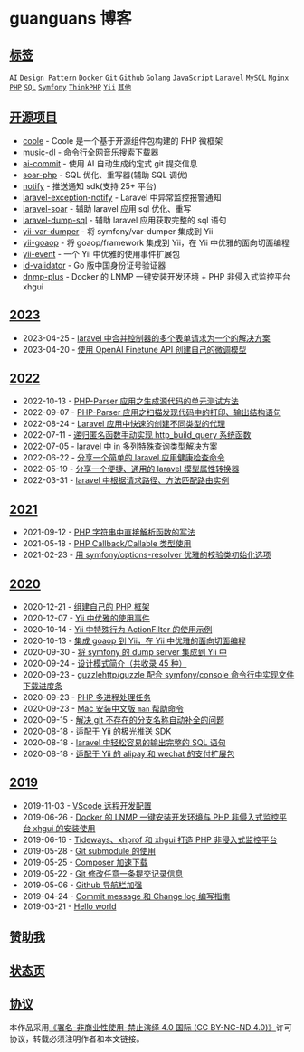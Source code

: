 # guanguans 博客

## [标签](https://github.com/guanguans/guanguans.github.io/labels)

[`AI`](https://github.com/guanguans/guanguans.github.io/labels/AI) [`Design Pattern`](https://github.com/guanguans/guanguans.github.io/labels/Design%20Pattern) [`Docker`](https://github.com/guanguans/guanguans.github.io/labels/Docker) [`Git`](https://github.com/guanguans/guanguans.github.io/labels/Git) [`Github`](https://github.com/guanguans/guanguans.github.io/labels/Github) [`Golang`](https://github.com/guanguans/guanguans.github.io/labels/Golang) [`JavaScript`](https://github.com/guanguans/guanguans.github.io/labels/JavaScript) [`Laravel`](https://github.com/guanguans/guanguans.github.io/labels/Laravel) [`MySQL`](https://github.com/guanguans/guanguans.github.io/labels/MySQL) [`Nginx`](https://github.com/guanguans/guanguans.github.io/labels/Nginx) [`PHP`](https://github.com/guanguans/guanguans.github.io/labels/PHP) [`SQL`](https://github.com/guanguans/guanguans.github.io/labels/SQL) [`Symfony`](https://github.com/guanguans/guanguans.github.io/labels/Symfony) [`ThinkPHP`](https://github.com/guanguans/guanguans.github.io/labels/ThinkPHP) [`Yii`](https://github.com/guanguans/guanguans.github.io/labels/Yii) [`其他`](https://github.com/guanguans/guanguans.github.io/labels/其他)

## [开源项目](https://github.com/guanguans)

* [coole](https://www.guanguans.cn/coole/#/) - Coole 是一个基于开源组件包构建的 PHP 微框架
* [music-dl](https://github.com/guanguans/music-dl) - 命令行全网音乐搜索下载器
* [ai-commit](https://github.com/guanguans/ai-commit) - 使用 AI 自动生成约定式 git 提交信息
* [soar-php](https://github.com/guanguans/soar-php) - SQL 优化、重写器(辅助 SQL 调优)
* [notify](https://github.com/guanguans/notify) - 推送通知 sdk(支持 25+ 平台)
* [laravel-exception-notify](https://github.com/guanguans/laravel-exception-notify) - Laravel 中异常监控报警通知
* [laravel-soar](https://github.com/guanguans/laravel-soar) - 辅助 laravel 应用 sql 优化、重写
* [laravel-dump-sql](https://github.com/guanguans/laravel-dump-sql) - 辅助 laravel 应用获取完整的 sql 语句
* [yii-var-dumper](https://github.com/guanguans/yii-var-dumper) - 将 symfony/var-dumper 集成到 Yii
* [yii-goaop](https://github.com/guanguans/yii-goaop) - 将 goaop/framework 集成到 Yii，在 Yii 中优雅的面向切面编程
* [yii-event](https://github.com/guanguans/yii-event) - 一个 Yii 中优雅的使用事件扩展包
* [id-validator](https://github.com/guanguans/id-validator) - Go 版中国身份证号验证器
* [dnmp-plus](https://github.com/guanguans/dnmp-plus) - Docker 的 LNMP 一键安装开发环境 + PHP 非侵入式监控平台 xhgui

## [2023](https://github.com/guanguans/guanguans.github.io/labels/2023)

* 2023-04-25 - [laravel 中合并控制器的多个表单请求为一个的解决方案](https://github.com/guanguans/guanguans.github.io/issues/52)
* 2023-04-20 - [使用 OpenAI Finetune API 创建自己的微调模型](https://github.com/guanguans/guanguans.github.io/issues/51)

## [2022](https://github.com/guanguans/guanguans.github.io/labels/2022)

* 2022-10-13 - [PHP-Parser 应用之生成源代码的单元测试方法](https://github.com/guanguans/guanguans.github.io/issues/50)
* 2022-09-07 - [PHP-Parser 应用之扫描发现代码中的打印、输出结构语句](https://github.com/guanguans/guanguans.github.io/issues/49)
* 2022-08-24 - [Laravel 应用中快速的创建不同类型的代理](https://github.com/guanguans/guanguans.github.io/issues/48)
* 2022-07-11 - [递归匿名函数手动实现 http_build_query 系统函数](https://github.com/guanguans/guanguans.github.io/issues/47)
* 2022-07-05 - [laravel 中 in 多列特殊查询类型解决方案](https://github.com/guanguans/guanguans.github.io/issues/46)
* 2022-06-22 - [分享一个简单的 laravel 应用健康检查命令](https://github.com/guanguans/guanguans.github.io/issues/45)
* 2022-05-19 - [分享一个便捷、通用的 laravel 模型属性转换器](https://github.com/guanguans/guanguans.github.io/issues/44)
* 2022-03-31 - [laravel 中根据请求路径、方法匹配路由实例](https://github.com/guanguans/guanguans.github.io/issues/43)

## [2021](https://github.com/guanguans/guanguans.github.io/labels/2021)

* 2021-09-12 - [PHP 字符串中直接解析函数的写法](https://github.com/guanguans/guanguans.github.io/issues/41)
* 2021-05-18 - [PHP Callback/Callable 类型使用](https://github.com/guanguans/guanguans.github.io/issues/40)
* 2021-02-23 - [用 symfony/options-resolver 优雅的校验类初始化选项](https://github.com/guanguans/guanguans.github.io/issues/39)

## [2020](https://github.com/guanguans/guanguans.github.io/labels/2020)

* 2020-12-21 - [组建自己的 PHP 框架](https://github.com/guanguans/guanguans.github.io/issues/38)
* 2020-12-07 - [Yii 中优雅的使用事件](https://github.com/guanguans/guanguans.github.io/issues/37)
* 2020-10-14 - [Yii 中特殊行为 ActionFilter 的使用示例](https://github.com/guanguans/guanguans.github.io/issues/36)
* 2020-10-13 - [集成 goaop 到 Yii，在 Yii 中优雅的面向切面编程](https://github.com/guanguans/guanguans.github.io/issues/35)
* 2020-09-30 - [将 symfony 的 dump server 集成到 Yii 中](https://github.com/guanguans/guanguans.github.io/issues/34)
* 2020-09-24 - [设计模式简介（共收录 45 种）](https://github.com/guanguans/guanguans.github.io/issues/33)
* 2020-09-23 - [guzzlehttp/guzzle 配合 symfony/console 命令行中实现文件下载进度条](https://github.com/guanguans/guanguans.github.io/issues/32)
* 2020-09-23 - [PHP 多进程处理任务](https://github.com/guanguans/guanguans.github.io/issues/31)
* 2020-09-23 - [Mac 安装中文版 `man` 帮助命令](https://github.com/guanguans/guanguans.github.io/issues/30)
* 2020-09-15 - [解决 git 不存在的分支名称自动补全的问题](https://github.com/guanguans/guanguans.github.io/issues/29)
* 2020-08-18 - [适配于 Yii 的极光推送 SDK](https://github.com/guanguans/guanguans.github.io/issues/28)
* 2020-08-18 - [laravel 中轻松容易的输出完整的 SQL 语句](https://github.com/guanguans/guanguans.github.io/issues/27)
* 2020-08-18 - [适配于 Yii 的 alipay 和 wechat 的支付扩展包](https://github.com/guanguans/guanguans.github.io/issues/26)

## [2019](https://github.com/guanguans/guanguans.github.io/labels/2019)

* 2019-11-03 - [VScode 远程开发配置](https://github.com/guanguans/guanguans.github.io/issues/13)
* 2019-06-26 - [Docker 的 LNMP 一键安装开发环境与 PHP 非侵入式监控平台 xhgui 的安装使用](https://github.com/guanguans/guanguans.github.io/issues/9)
* 2019-06-16 - [Tideways、xhprof 和 xhgui 打造 PHP 非侵入式监控平台](https://github.com/guanguans/guanguans.github.io/issues/8)
* 2019-05-28 - [Git submodule 的使用](https://github.com/guanguans/guanguans.github.io/issues/7)
* 2019-05-25 - [Composer 加速下载](https://github.com/guanguans/guanguans.github.io/issues/5)
* 2019-05-22 - [Git 修改任意一条提交记录信息](https://github.com/guanguans/guanguans.github.io/issues/4)
* 2019-05-06 - [Github 导航栏加强](https://github.com/guanguans/guanguans.github.io/issues/3)
* 2019-04-24 - [Commit message 和 Change log 编写指南](https://github.com/guanguans/guanguans.github.io/issues/2)
* 2019-03-21 - [Hello world](https://github.com/guanguans/guanguans.github.io/issues/1)

## [赞助我](https://www.guanguans.cn/sponsors)

## [状态页](https://www.guanguans.cn/upptime)

## [协议](https://github.com/guanguans/guanguans.github.io/blob/master/LICENSE.md)

本作品采用[《署名-非商业性使用-禁止演绎 4.0 国际 (CC BY-NC-ND 4.0)》](https://github.com/guanguans/guanguans.github.io/blob/master/LICENSE.md)许可协议，转载必须注明作者和本文链接。
